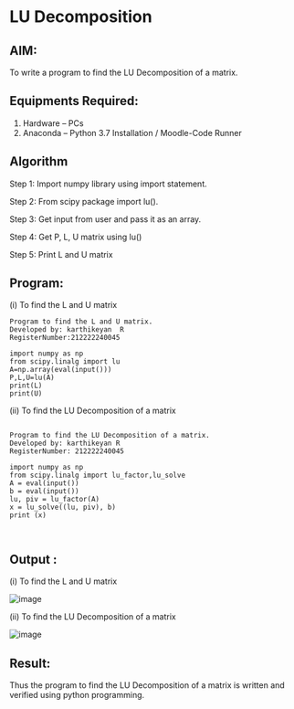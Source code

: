 # LU Decomposition 

## AIM:
To write a program to find the LU Decomposition of a matrix.

## Equipments Required:
1. Hardware – PCs
2. Anaconda – Python 3.7 Installation / Moodle-Code Runner

## Algorithm
Step 1: Import numpy library using import statement.

Step 2: From scipy package import lu().

Step 3: Get input from user and pass it as an array.

Step 4: Get P, L, U matrix using lu()

Step 5: Print L and U matrix
## Program:
(i) To find the L and U matrix
```
Program to find the L and U matrix.
Developed by: karthikeyan  R
RegisterNumber:212222240045

import numpy as np
from scipy.linalg import lu
A=np.array(eval(input()))
P,L,U=lu(A)
print(L)
print(U)
```
(ii) To find the LU Decomposition of a matrix
```

Program to find the LU Decomposition of a matrix.
Developed by: karthikeyan R
RegisterNumber: 212222240045

import numpy as np
from scipy.linalg import lu_factor,lu_solve
A = eval(input())
b = eval(input())
lu, piv = lu_factor(A)
x = lu_solve((lu, piv), b)
print (x)



```

## Output :
(i) To find the L and U matrix

![image](https://github.com/karthikeyan-R16/LU-Decomposition/assets/119421232/9a8b0eb0-1901-432f-9976-1ea882909efe)

(ii) To find the LU Decomposition of a matrix

![image](https://github.com/karthikeyan-R16/LU-Decomposition/assets/119421232/f65bbfa6-7f10-4a64-b3e4-523f7f2628fc)


## Result:
Thus the program to find the LU Decomposition of a matrix is written and verified using python programming.

